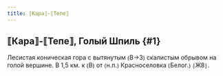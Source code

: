 ```yaml
---
title: ⟦Кара⟧-⟦Тепе⟧
---
```

## ⟦Кара⟧-⟦Тепе⟧, Голый Шпиль {#1}

Лесистая коническая гора с вытянутым ⦅В→З⦆ скалистым обрывом на голой вершине. В 1,5 км. к ⦅В⦆ от ⦅н.п.⦆ Красноселовка ⦅Белог.⦆ ⦃Ж8⦄.
